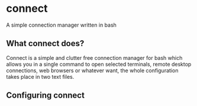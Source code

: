 # connect
A simple connection manager written in bash

## What connect does?
Connect is a simple and clutter free connection manager for bash which allows you in a single command to open selected terminals, remote desktop connections, web browsers or whatever want, the whole configuration takes place in two text files.

## Configuring connect
